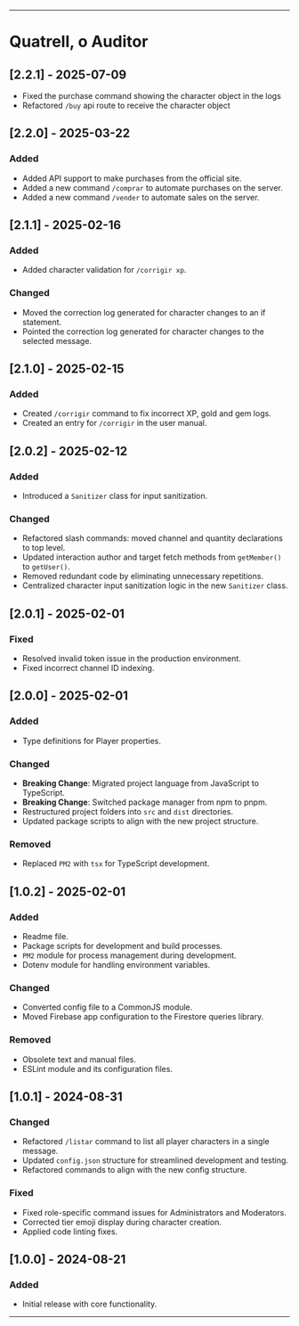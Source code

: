 ---

# Quatrell, o Auditor

## [2.2.1] - 2025-07-09
- Fixed the purchase command showing the character object in the logs
- Refactored `/buy` api route to receive the character object

## [2.2.0] - 2025-03-22

### Added
- Added API support to make purchases from the official site.
- Added a new command `/comprar` to automate purchases on the server.
- Added a new command `/vender` to automate sales on the server.

## [2.1.1] - 2025-02-16

### Added
- Added character validation for `/corrigir xp`.

### Changed
- Moved the correction log generated for character changes to an if statement.
- Pointed the correction log generated for character changes to the selected message.

## [2.1.0] - 2025-02-15

### Added
- Created `/corrigir` command to fix incorrect XP, gold and gem logs.
- Created an entry for `/corrigir` in the user manual. 

## [2.0.2] - 2025-02-12

### Added
- Introduced a `Sanitizer` class for input sanitization.

### Changed
- Refactored slash commands: moved channel and quantity declarations to top level.
- Updated interaction author and target fetch methods from `getMember()` to `getUser()`.
- Removed redundant code by eliminating unnecessary repetitions.
- Centralized character input sanitization logic in the new `Sanitizer` class.

## [2.0.1] - 2025-02-01

### Fixed
- Resolved invalid token issue in the production environment.
- Fixed incorrect channel ID indexing.

## [2.0.0] - 2025-02-01

### Added
- Type definitions for Player properties.

### Changed
- **Breaking Change**: Migrated project language from JavaScript to TypeScript.
- **Breaking Change**: Switched package manager from npm to pnpm.
- Restructured project folders into `src` and `dist` directories.
- Updated package scripts to align with the new project structure.

### Removed
- Replaced `PM2` with `tsx` for TypeScript development.

## [1.0.2] - 2025-02-01

### Added
- Readme file.
- Package scripts for development and build processes.
- `PM2` module for process management during development.
- Dotenv module for handling environment variables.

### Changed
- Converted config file to a CommonJS module.
- Moved Firebase app configuration to the Firestore queries library.

### Removed
- Obsolete text and manual files.
- ESLint module and its configuration files.

## [1.0.1] - 2024-08-31

### Changed
- Refactored `/listar` command to list all player characters in a single message.
- Updated `config.json` structure for streamlined development and testing.
- Refactored commands to align with the new config structure.

### Fixed
- Fixed role-specific command issues for Administrators and Moderators.
- Corrected tier emoji display during character creation.
- Applied code linting fixes.

## [1.0.0] - 2024-08-21

### Added
- Initial release with core functionality.

---
